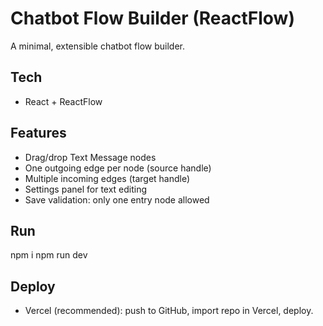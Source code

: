 # Chatbot Flow Builder (ReactFlow)

A minimal, extensible chatbot flow builder.

## Tech
- React + ReactFlow

## Features
- Drag/drop Text Message nodes
- One outgoing edge per node (source handle)
- Multiple incoming edges (target handle)
- Settings panel for text editing
- Save validation: only one entry node allowed

## Run
npm i
npm run dev

## Deploy
- Vercel (recommended): push to GitHub, import repo in Vercel, deploy.
